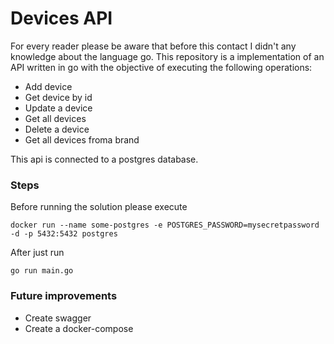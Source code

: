 # Devices API

For every reader please be aware that before this contact I didn't any knowledge about the language go.
This repository is a implementation of an API written in go with the objective of executing the following operations:

 - Add device
 - Get device by id
 - Update a device
 - Get all devices
 - Delete a device
 - Get all devices froma brand

This api is connected to a postgres database.

### Steps

Before running the solution please execute

    docker run --name some-postgres -e POSTGRES_PASSWORD=mysecretpassword -d -p 5432:5432 postgres

After just run

    go run main.go


### Future improvements

 - Create swagger 
 - Create a docker-compose
